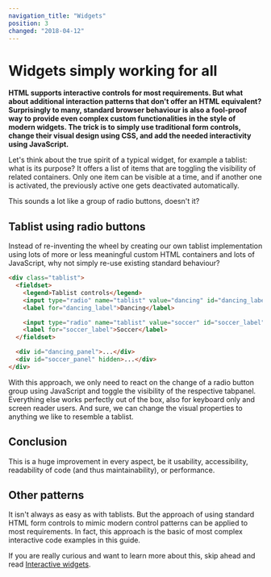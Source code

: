 ```yaml
---
navigation_title: "Widgets"
position: 3
changed: "2018-04-12"
---
```


# Widgets simply working for all

**HTML supports interactive controls for most requirements. But what about additional interaction patterns that don't offer an HTML equivalent? Surprisingly to many, standard browser behaviour is also a fool-proof way to provide even complex custom functionalities in the style of modern widgets. The trick is to simply use traditional form controls, change their visual design using CSS, and add the needed interactivity using JavaScript.**

Let's think about the true spirit of a typical widget, for example a tablist: what is its purpose? It offers a list of items that are toggling the visibility of related containers. Only one item can be visible at a time, and if another one is activated, the previously active one gets deactivated automatically.

This sounds a lot like a group of radio buttons, doesn't it?

## Tablist using radio buttons

Instead of re-inventing the wheel by creating our own tablist implementation using lots of more or less meaningful custom HTML containers and lots of JavaScript, why not simply re-use existing standard behaviour?

```html
<div class="tablist">
  <fieldset>
    <legend>Tablist controls</legend>
    <input type="radio" name="tablist" value="dancing" id="dancing_label" checked />
    <label for="dancing_label">Dancing</label>

    <input type="radio" name="tablist" value="soccer" id="soccer_label" />
    <label for="soccer_label">Soccer</label>
  </fieldset>

  <div id="dancing_panel">...</div>
  <div id="soccer_panel" hidden>...</div>
</div>
```

With this approach, we only need to react on the change of a radio button group using JavaScript and toggle the visibility of the respective tabpanel. Everything else works perfectly out of the box, also for keyboard only and screen reader users. And sure, we can change the visual properties to anything we like to resemble a tablist.

## Conclusion

This is a huge improvement in every aspect, be it usability, accessibility, readability of code (and thus maintainability), or performance.

## Other patterns

It isn't always as easy as with tablists. But the approach of using standard HTML form controls to mimic modern control patterns can be applied to most requirements. In fact, this approach is the basic of most complex interactive code examples in this guide.

If you are really curious and want to learn more about this, skip ahead and read [Interactive widgets](/pages/examples/widgets).